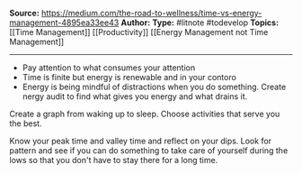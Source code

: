 **Source:** https://medium.com/the-road-to-wellness/time-vs-energy-management-4895ea33ee43
**Author:**
**Type:** #litnote #todevelop 
**Topics:** [[Time Management]] [[Productivity]] [[Energy Management not Time Management]]

----
- Pay attention to what consumes your attention
- Time is finite but energy is renewable and in your contoro
- Energy is being mindful of distractions when you do something.
Create nergy audit to find what gives you energy and what drains it.

Create a graph from waking up to sleep. Choose activities that serve you the best. 

Know your peak time and valley time and reflect on your dips. Look for pattern and see if you can do something to take care of yourself during the lows so that you don't have to stay there for a long time.